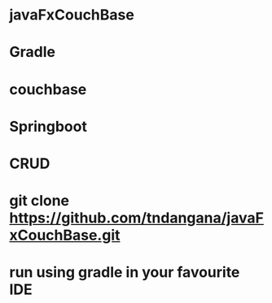 # javaFxCouchBase
# Gradle 
# couchbase
# Springboot
# CRUD
# git clone https://github.com/tndangana/javaFxCouchBase.git
# run using gradle in your favourite IDE 




